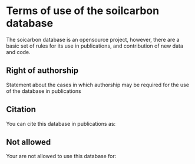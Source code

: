 # Terms of use of the soilcarbon database
The soicarbon database is an opensource project, however, there are a basic set of rules for its use in publications,
and contribution of new data and code.

## Right of authorship
Statement about the cases in which authorship may be required for the use of the database in publications

## Citation
You can cite this database in publications as:

## Not allowed
Your are not allowed to use this database for: 

